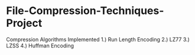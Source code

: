 # File-Compression-Techniques-Project

Compression Algorithms Implemented
1.) Run Length Encoding
2.) LZ77
3.) LZSS
4.) Huffman Encoding

